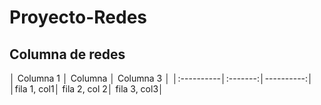 # Proyecto-Redes

## Columna de redes

│ Columna 1 │ Columna │ Columna 3 │
│:----------│:-------:│----------:│
│fila 1, col1│ fila 2, col 2│ fila 3, col3│


